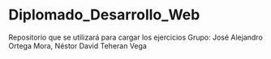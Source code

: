 # Diplomado_Desarrollo_Web
Repositorio que se utilizará para cargar los ejercicios 
Grupo: José Alejandro Ortega Mora,  Néstor David Teheran Vega
